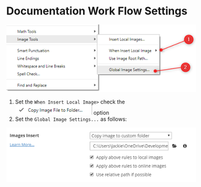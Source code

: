 # Documentation Work Flow Settings

![1545875084049](images/1545875084049.png)

1. Set the `When Insert Local Image>` check the ![1545875173032](images/1545875173032.png) option
2. Set the `Global Image Settings...` as follows:

![1545875320792](images/1545875320792.png)

